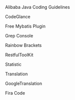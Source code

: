 Alibaba Java Coding Guidelines

CodeGlance

Free Mybatis Plugin

Grep Console

Rainbow Brackets

RestfulToolKit

Statistic

Translation

GoogleTranslation

Fira Code